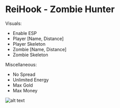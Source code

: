 # ReiHook - Zombie Hunter

Visuals:
- Enable ESP
- Player [Name, Distance]
- Player Skeleton
- Zombie [Name, Distance]
- Zombie Skeleton
 
Miscellaneous:
- No Spread
- Unlimited Energy
- Max Gold
- Max Money

![alt text](https://i.imgur.com/XJJHW76.png)
